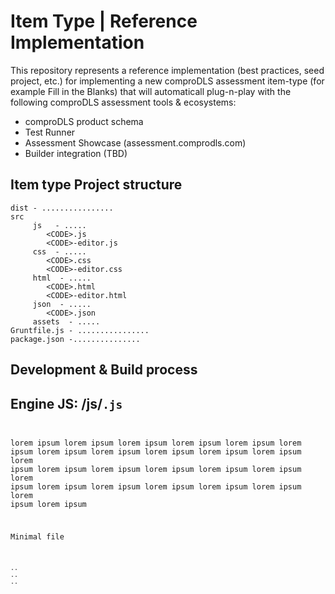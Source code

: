 # Item Type | Reference Implementation
This repository represents a reference implementation (best practices, seed project, etc.) for implementing a new comproDLS assessment item-type (for example Fill in the Blanks) that will automaticall plug-n-play with the following comproDLS assessment tools & ecosystems:
* comproDLS product schema
* Test Runner
* Assessment Showcase (assessment.comprodls.com)
* Builder integration (TBD)

## Item type Project structure
``` 
dist - ................
src
     js   - .....
        <CODE>.js
        <CODE>-editor.js
     css  - .....  
        <CODE>.css
        <CODE>-editor.css
     html  - .....   
        <CODE>.html
        <CODE>-editor.html
     json  - .....
        <CODE>.json
     assets  - .....
Gruntfile.js - ................
package.json -...............
```

## Development & Build process

## Engine JS: /js/<CODE>.js
lorem ipsum lorem ipsum lorem ipsum lorem ipsum lorem ipsum lorem ipsum lorem ipsum lorem ipsum lorem ipsum lorem ipsum lorem ipsum lorem ipsum lorem ipsum lorem ipsum lorem ipsum lorem ipsum lorem ipsum lorem ipsum lorem ipsum lorem ipsum lorem ipsum lorem ipsum lorem ipsum lorem ipsum lorem ipsum 

Minimal file
```
..
..
..
```

